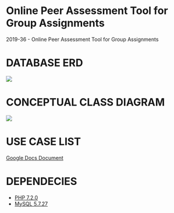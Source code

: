 # Online Peer Assessment Tool for Group Assignments
2019-36 - Online Peer Assessment Tool for Group Assignments

# DATABASE ERD
<p text-align="center">
    <img src="https://user-images.githubusercontent.com/19414954/64909438-ab9cab80-d714-11e9-9c10-59415ef0f708.png" />
</p>

# CONCEPTUAL CLASS DIAGRAM
<p text-align="center">
    <img src="https://user-images.githubusercontent.com/19414954/65341340-ccfc0c80-dbd8-11e9-88b3-0237d3a0f952.png" />
</p>

# USE CASE LIST
[Google Docs Document](https://docs.google.com/document/d/1rcP_pBwRo6hcfKUHs8HJYL7scMWimei8bhs5-gOcijs/edit?usp=sharing)

<!-- # TOOLS & TECHNOLOGIES
* [Laravel](https://github.com/laravel/laravel)
* [Composer](https://getcomposer.org/)
* [Webpack](https://webpack.js.org/) -->

# DEPENDECIES
* [PHP 7.2.0](https://www.php.net/releases/7_2_0.php)
* [MySQL 5.7.27](https://ubuntu.pkgs.org/19.04/mysql-5.7-amd64/mysql-server_5.7.27-1ubuntu19.04_amd64.deb.html)

<!-- # DIRECTORY STRUCTURE
```
common
..
```
MYSQL USER: root
MYSQL PASSWORD: dgiankak
 -->
